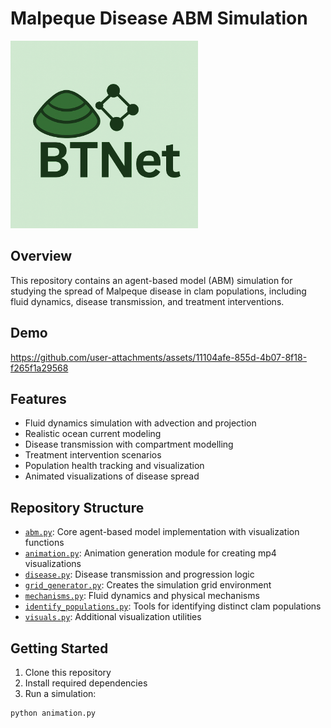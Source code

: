 # Malpeque Disease ABM Simulation

<img src="images/BTNet_logo_dark_green.jpg" alt="BTNet Logo" width="300">

## Overview

This repository contains an agent-based model (ABM) simulation for studying the spread of Malpeque disease in clam populations, including fluid dynamics, disease transmission, and treatment interventions.

## Demo
https://github.com/user-attachments/assets/11104afe-855d-4b07-8f18-f265f1a29568


## Features

- Fluid dynamics simulation with advection and projection
- Realistic ocean current modeling
- Disease transmission with compartment modelling
- Treatment intervention scenarios
- Population health tracking and visualization
- Animated visualizations of disease spread

## Repository Structure

- [`abm.py`](abm.py): Core agent-based model implementation with visualization functions
- [`animation.py`](animation.py): Animation generation module for creating mp4 visualizations
- [`disease.py`](disease.py): Disease transmission and progression logic
- [`grid_generator.py`](grid_generator.py): Creates the simulation grid environment
- [`mechanisms.py`](mechanisms.py): Fluid dynamics and physical mechanisms
- [`identify_populations.py`](identify_populations.py): Tools for identifying distinct clam populations
- [`visuals.py`](visuals.py): Additional visualization utilities

## Getting Started

1. Clone this repository
2. Install required dependencies
3. Run a simulation:

```python
python animation.py
